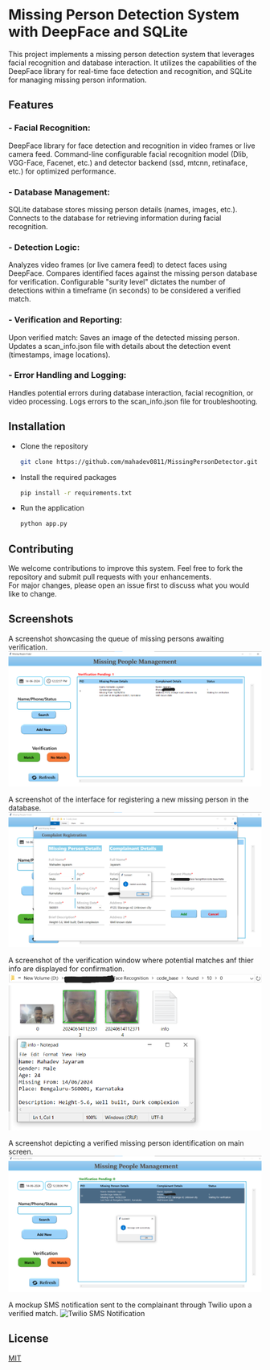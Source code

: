 
# Missing Person Detection System with DeepFace and SQLite

This project implements a missing person detection system that leverages facial recognition and database interaction. It utilizes the capabilities of the DeepFace library for real-time face detection and recognition, and SQLite for managing missing person information.

## Features

### - Facial Recognition:
DeepFace library for face detection and recognition in video frames or live camera feed.
Command-line configurable facial recognition model (Dlib, VGG-Face, Facenet, etc.) and detector backend (ssd, mtcnn, retinaface, etc.) for optimized performance.

### - Database Management:
SQLite database stores missing person details (names, images, etc.).
Connects to the database for retrieving information during facial recognition.

### - Detection Logic:
Analyzes video frames (or live camera feed) to detect faces using DeepFace.
Compares identified faces against the missing person database for verification.
Configurable "surity level" dictates the number of detections within a timeframe (in seconds) to be considered a verified match.

### - Verification and Reporting:
Upon verified match:
Saves an image of the detected missing person.
Updates a scan_info.json file with details about the detection event (timestamps, image locations).

### - Error Handling and Logging:
Handles potential errors during database interaction, facial recognition, or video processing.
Logs errors to the scan_info.json file for troubleshooting.

## Installation

- Clone the repository
    ```bash
    git clone https://github.com/mahadev0811/MissingPersonDetector.git
    ```

- Install the required packages
    ```bash
    pip install -r requirements.txt
    ```

- Run the application
    ```bash
    python app.py
    ```
    
## Contributing

We welcome contributions to improve this system. Feel free to fork the repository and submit pull requests with your enhancements.\
For major changes, please open an issue first to discuss what you would like to change.
## Screenshots

A screenshot showcasing the queue of missing persons awaiting verification.
![Pending Verification Queue](screenshots/pending_verification.png)

A screenshot of the interface for registering a new missing person in the database.
![Register New Missing Person](screenshots/register_new.png)

A screenshot of the verification window where potential matches anf thier info are displayed for confirmation.
![Verification Window](screenshots/verification_window.png)

A screenshot depicting a verified missing person identification on main screen.
![Verified Missing Person](screenshots/verified.png)

A mockup SMS notification sent to the complainant through Twilio upon a verified match.
![Twilio SMS Notification](screenshots/twilio_sms.png)


## License

[MIT](https://choosealicense.com/licenses/mit/)

